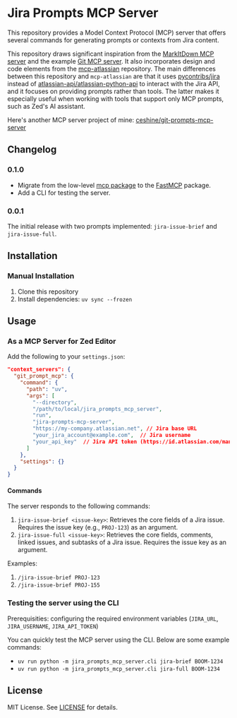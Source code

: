 # Jira Prompts MCP Server

This repository provides a Model Context Protocol (MCP) server that offers several commands for generating prompts or contexts from Jira content.

This repository draws significant inspiration from the [MarkItDown MCP server](https://github.com/KorigamiK/markitdown_mcp_server) and the example [Git MCP server](https://github.com/modelcontextprotocol/servers/tree/main/src/git). It also incorporates design and code elements from the [mcp-atlassian](https://github.com/sooperset/mcp-atlassian) repository. The main differences between this repository and `mcp-atlassian` are that it uses [pycontribs/jira](https://github.com/pycontribs/jira) instead of [atlassian-api/atlassian-python-api](https://github.com/atlassian-api/atlassian-python-api) to interact with the Jira API, and it focuses on providing prompts rather than tools. The latter makes it especially useful when working with tools that support only MCP prompts, such as Zed's AI assistant.

Here's another MCP server project of mine: [ceshine/git-prompts-mcp-server](https://github.com/ceshine/git-prompts-mcp-server)

## Changelog

### 0.1.0

* Migrate from the low-level [mcp package](https://github.com/modelcontextprotocol/python-sdk) to the [FastMCP](https://github.com/jlowin/fastmcp?tab=readme-ov-file) package.
* Add a CLI for testing the server.

### 0.0.1

The initial release with two prompts implemented: `jira-issue-brief` and `jira-issue-full`.

## Installation

### Manual Installation

1. Clone this repository
2. Install dependencies: `uv sync --frozen`


## Usage

### As a MCP Server for Zed Editor

Add the following to your `settings.json`:

```json
"context_servers": {
  "git_prompt_mcp": {
    "command": {
      "path": "uv",
      "args": [
        "--directory",
        "/path/to/local/jira_prompts_mcp_server",
        "run",
        "jira-prompts-mcp-server",
        "https://my-company.atlassian.net", // Jira base URL
        "your_jira_account@example.com",  // Jira username
        "your_api_key"  // Jira API token (https://id.atlassian.com/manage-profile/security/api-tokens)
      ]
    },
    "settings": {}
  }
}
```

#### Commands

The server responds to the following commands:

1. `jira-issue-brief <issue-key>`: Retrieves the core fields of a Jira issue. Requires the issue key (e.g., `PROJ-123`) as an argument.
2. `jira-issue-full <issue-key>`: Retrieves the core fields, comments, linked issues, and subtasks of a Jira issue. Requires the issue key as an argument.

Examples:

1. `/jira-issue-brief PROJ-123`
2. `/jira-issue-brief PROJ-155`

### Testing the server using the CLI

Prerequisities: configuring the required environment variables (`JIRA_URL`, `JIRA_USERNAME`, `JIRA_API_TOKEN`)

You can quickly test the MCP server using the CLI. Below are some example commands:

* `uv run python -m jira_prompts_mcp_server.cli jira-brief BOOM-1234`
* `uv run python -m jira_prompts_mcp_server.cli jira-full BOOM-1234`

## License

MIT License. See [LICENSE](LICENSE) for details.
